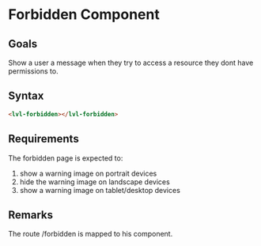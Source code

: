 ﻿# Forbidden Component

## Goals
Show a user a message when they try to access a resource they dont have permissions to.




## Syntax
```html
<lvl-forbidden></lvl-forbidden>
```



## Requirements
The forbidden page is expected to:
1. show a warning image on portrait devices
2. hide the warning image on landscape devices
3. show a warning image on tablet/desktop devices




## Remarks
The route /forbidden is mapped to his component.
